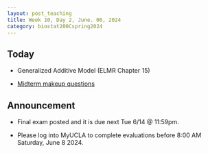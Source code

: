 ```yaml
---
layout: post_teaching
title: Week 10, Day 2, June. 06, 2024
category: biostat200Cspring2024
---
```


## Today 

* Generalized Additive Model (ELMR Chapter 15)

* [Midterm makeup questions](https://ucla-biostat-200c.github.io/2024spring/hw/midterm-makeup.html)

## Announcement

* Final exam posted and it is due next Tue 6/14 @ 11:59pm.

* Please log into MyUCLA to complete evaluations before 8:00 AM Saturday, June 8 2024. 

